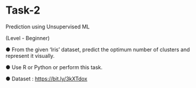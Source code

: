 # Task-2

Prediction using Unsupervised ML

(Level - Beginner)

●  From the given ‘Iris’ dataset, predict the optimum number of clusters
and represent it visually.

●  Use R or Python or perform this task.

●  Dataset : https://bit.ly/3kXTdox
